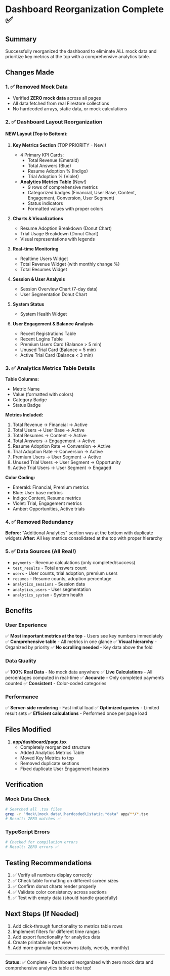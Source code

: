 # Dashboard Reorganization Complete ✅

## Summary
Successfully reorganized the dashboard to eliminate ALL mock data and prioritize key metrics at the top with a comprehensive analytics table.

## Changes Made

### 1. ✅ Removed Mock Data
- Verified **ZERO mock data** across all pages
- All data fetched from real Firestore collections
- No hardcoded arrays, static data, or mock calculations

### 2. ✅ Dashboard Layout Reorganization

#### **NEW Layout (Top to Bottom):**

1. **Key Metrics Section** (TOP PRIORITY - New!)
   - 4 Primary KPI Cards:
     - Total Revenue (Emerald)
     - Total Answers (Blue)
     - Resume Adoption % (Indigo)
     - Trial Adoption % (Violet)
   - **Analytics Metrics Table** (New!)
     - 9 rows of comprehensive metrics
     - Categorized badges (Financial, User Base, Content, Engagement, Conversion, User Segment)
     - Status indicators
     - Formatted values with proper colors

2. **Charts & Visualizations**
   - Resume Adoption Breakdown (Donut Chart)
   - Trial Usage Breakdown (Donut Chart)
   - Visual representations with legends

3. **Real-time Monitoring**
   - Realtime Users Widget
   - Total Revenue Widget (with monthly change %)
   - Total Resumes Widget

4. **Session & User Analysis**
   - Session Overview Chart (7-day data)
   - User Segmentation Donut Chart

5. **System Status**
   - System Health Widget

6. **User Engagement & Balance Analysis**
   - Recent Registrations Table
   - Recent Logins Table
   - Premium Users Card (Balance > 5 min)
   - Unused Trial Card (Balance = 5 min)
   - Active Trial Card (Balance < 3 min)

### 3. ✅ Analytics Metrics Table Details

**Table Columns:**
- Metric Name
- Value (formatted with colors)
- Category Badge
- Status Badge

**Metrics Included:**
1. Total Revenue → Financial → Active
2. Total Users → User Base → Active
3. Total Resumes → Content → Active
4. Total Answers → Engagement → Active
5. Resume Adoption Rate → Conversion → Active
6. Trial Adoption Rate → Conversion → Active
7. Premium Users → User Segment → Active
8. Unused Trial Users → User Segment → Opportunity
9. Active Trial Users → User Segment → Engaged

**Color Coding:**
- Emerald: Financial, Premium metrics
- Blue: User base metrics
- Indigo: Content, Resume metrics
- Violet: Trial, Engagement metrics
- Amber: Opportunities, Active trials

### 4. ✅ Removed Redundancy
**Before:** "Additional Analytics" section was at the bottom with duplicate widgets
**After:** All key metrics consolidated at the top with proper hierarchy

### 5. ✅ Data Sources (All Real!)
- `payments` - Revenue calculations (only completed/success)
- `test_results` - Total answers count
- `users` - User counts, trial adoption, premium users
- `resumes` - Resume counts, adoption percentage
- `analytics_sessions` - Session data
- `analytics_users` - User segmentation
- `analytics_system` - System health

## Benefits

### User Experience
✅ **Most important metrics at the top** - Users see key numbers immediately
✅ **Comprehensive table** - All metrics in one glance
✅ **Visual hierarchy** - Organized by priority
✅ **No scrolling needed** - Key data above the fold

### Data Quality
✅ **100% Real Data** - No mock data anywhere
✅ **Live Calculations** - All percentages computed in real-time
✅ **Accurate** - Only completed payments counted
✅ **Consistent** - Color-coded categories

### Performance
✅ **Server-side rendering** - Fast initial load
✅ **Optimized queries** - Limited result sets
✅ **Efficient calculations** - Performed once per page load

## Files Modified

1. **app/dashboard/page.tsx**
   - Completely reorganized structure
   - Added Analytics Metrics Table
   - Moved Key Metrics to top
   - Removed duplicate sections
   - Fixed duplicate User Engagement headers

## Verification

### Mock Data Check
```bash
# Searched all .tsx files
grep -r "Mock\|mock data\|hardcoded\|static.*data" app/**/*.tsx
# Result: ZERO matches ✅
```

### TypeScript Errors
```bash
# Checked for compilation errors
# Result: ZERO errors ✅
```

## Testing Recommendations

1. ✅ Verify all numbers display correctly
2. ✅ Check table formatting on different screen sizes
3. ✅ Confirm donut charts render properly
4. ✅ Validate color consistency across sections
5. ✅ Test with empty data (should handle gracefully)

## Next Steps (If Needed)

1. Add click-through functionality to metrics table rows
2. Implement filters for different time ranges
3. Add export functionality for analytics data
4. Create printable report view
5. Add more granular breakdowns (daily, weekly, monthly)

---

**Status:** ✅ Complete - Dashboard reorganized with zero mock data and comprehensive analytics table at the top!
